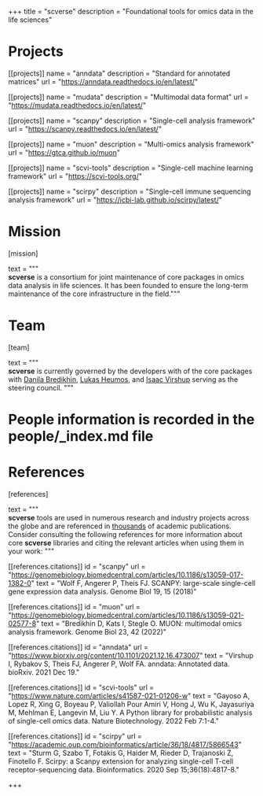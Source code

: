 +++
title = "scverse"
description = "Foundational tools for omics data in the life sciences"

# Projects

[[projects]]
	name = "anndata"
	description = "Standard for annotated matrices"
	url = "https://anndata.readthedocs.io/en/latest/"

[[projects]]
	name = "mudata"
	description = "Multimodal data format"
	url = "https://mudata.readthedocs.io/en/latest/"

[[projects]]
	name = "scanpy"
	description = "Single-cell analysis framework"
	url = "https://scanpy.readthedocs.io/en/latest/"

[[projects]]
	name = "muon"
	description = "Multi-omics analysis framework"
	url = "https://gtca.github.io/muon"

[[projects]]
	name = "scvi-tools"
	description = "Single-cell machine learning framework"
	url = "https://scvi-tools.org/"

[[projects]]
	name = "scirpy"
	description = "Single-cell immune sequencing analysis framework"
	url = "https://icbi-lab.github.io/scirpy/latest/"

# Mission

[mission]

text = """\
**scverse** is a consortium for joint maintenance of core packages in omics data analysis in life sciences. It has been founded to ensure the long-term maintenance of the core infrastructure in the field."""

# Team

[team]

text = """\
**scverse** is currently governed by the developers with of the core packages with [Danila Bredikhin](https://gtca.github.io/), [Lukas Heumos](https://lukasheumos.com/), and [Isaac Virshup](https://twitter.com/ivirshup) serving as the steering council.
"""

# People information is recorded in the people/_index.md file


# References
[references]

text = """\
**scverse** tools are used in numerous research and industry projects across the globe and are referenced in [thousands](https://scholar.google.ru/scholar?cites=14568046068402025757) of academic publications. Consider consulting the following references for more information about core **scverse** libraries and citing the relevant articles when using them in your work:
"""

[[references.citations]]
	id = "scanpy"
	url = "https://genomebiology.biomedcentral.com/articles/10.1186/s13059-017-1382-0"
	text = "Wolf F, Angerer P, Theis FJ. SCANPY: large-scale single-cell gene expression data analysis. Genome Biol 19, 15 (2018)"

[[references.citations]]
    id = "muon"
    url = "https://genomebiology.biomedcentral.com/articles/10.1186/s13059-021-02577-8"
    text = "Bredikhin D, Kats I, Stegle O. MUON: multimodal omics analysis framework. Genome Biol 23, 42 (2022)"

[[references.citations]]
    id = "anndata"
    url = "https://www.biorxiv.org/content/10.1101/2021.12.16.473007"
    text = "Virshup I, Rybakov S, Theis FJ, Angerer P, Wolf FA. anndata: Annotated data. bioRxiv. 2021 Dec 19."

[[references.citations]]
    id = "scvi-tools"
    url = "https://www.nature.com/articles/s41587-021-01206-w"
    text = "Gayoso A, Lopez R, Xing G, Boyeau P, Valiollah Pour Amiri V, Hong J, Wu K, Jayasuriya M, Mehlman E, Langevin M, Liu Y. A Python library for probabilistic analysis of single-cell omics data. Nature Biotechnology. 2022 Feb 7:1-4."

[[references.citations]]
    id = "scirpy"
    url = "https://academic.oup.com/bioinformatics/article/36/18/4817/5866543"
    text = "Sturm G, Szabo T, Fotakis G, Haider M, Rieder D, Trajanoski Z, Finotello F. Scirpy: a Scanpy extension for analyzing single-cell T-cell receptor-sequencing data. Bioinformatics. 2020 Sep 15;36(18):4817-8."

+++
